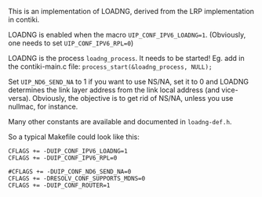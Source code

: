 This is an implementation of LOADNG, derived from the LRP implementation in
contiki.

LOADNG is enabled when the macro `UIP_CONF_IPV6_LOADNG=1`. (Obviously, one needs
to set `UIP_CONF_IPV6_RPL=0`)

LOADNG is the process `loadng_process`. It needs to be started! Eg. add in the
contiki-main.c file: `process_start(&loadng_process, NULL);`

Set `UIP_ND6_SEND_NA` to 1 if you want to use NS/NA, set it to 0 and LOADNG
determines the link layer address from the link local address (and vice-versa).
Obviously, the objective is to get rid of NS/NA, unless you use nullmac, for
instance.

Many other constants are available and documented in `loadng-def.h`.


So a typical Makefile could look like this:

    CFLAGS += -DUIP_CONF_IPV6_LOADNG=1
    CFLAGS += -DUIP_CONF_IPV6_RPL=0

    #CFLAGS += -DUIP_CONF_ND6_SEND_NA=0
    CFLAGS += -DRESOLV_CONF_SUPPORTS_MDNS=0
    CFLAGS += -DUIP_CONF_ROUTER=1
